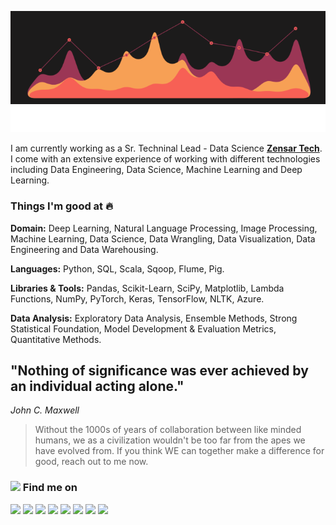 <p align="center" width="100%">
<img src="https://raw.githubusercontent.com/satish-r-singh/satish-r-singh/main/ezgif.com-gif-maker%20(2).gif">
 <img src="https://raw.githubusercontent.com/satish-r-singh/satish-r-singh/cbcf54bce75c049f7d6f4bd65e232f4920df1f4a/Git%20Welcome.svg">
</p>


I am currently working as a Sr. Techninal Lead - Data Science [**Zensar Tech**](https://www.zensar.com/). I come with an extensive experience of working with different technologies including Data Engineering, Data Science, Machine Learning and Deep Learning.
<!--
In the past, I have worked with [**InterviewBit**](https://www.interviewbit.com/) and [**upGrad**](https://www.upgrad.com/) as a Data Science Intern. I have also worked as a ** Data Analyst Intern at [**MyGov India**](https://www.mygov.in/), which comes under the _**Ministry of Electronics & Information Technology, Government of India**_.
-->
### Things I'm good at :fire:

**Domain:** Deep Learning, Natural Language Processing, Image Processing, Machine Learning, Data Science, Data Wrangling, Data Visualization, Data Engineering and Data Warehousing.

**Languages:**  Python, SQL, Scala, Sqoop, Flume, Pig.

**Libraries & Tools:** Pandas, Scikit-Learn, SciPy, Matplotlib, Lambda Functions, NumPy, PyTorch, Keras, TensorFlow, NLTK, Azure. 

**Data Analysis:** Exploratory Data Analysis, Ensemble Methods, Strong Statistical Foundation, Model Development & Evaluation Metrics, Quantitative Methods.


## "Nothing of significance was ever achieved by an individual acting alone." 
*John C. Maxwell*
> Without the 1000s of years of collaboration between like minded humans, we as a civilization wouldn't be too far from the apes we have evolved from. 
> If you think WE can together make a difference for good, reach out to me now.

### <img src="https://img.icons8.com/ios/20/000000/search--v1.png"/> Find me on 

[<img src="https://img.icons8.com/ios-filled/50/000000/whatsapp--v1.png"/>](https://wa.me/27849968273) 
[<img src="https://img.icons8.com/external-kiranshastry-solid-kiranshastry/50/000000/external-email-interface-kiranshastry-solid-kiranshastry.png"/>](mailto:satishk.singh@outlook.com) 
[<img src="https://img.icons8.com/ios-filled/50/000000/linkedin.png"/>](https://www.linkedin.com/in/satish-r-singh/) 
[<img src="https://img.icons8.com/carbon-copy/64/000000/domain.png"/>](https://www.satishrsingh.com/) 
[<img src="https://img.icons8.com/ios-filled/50/000000/medium-logo.png"/>](https://medium.com/@satishk.singh)
[<img src="https://img.icons8.com/ios-filled/50/000000/instagram-new--v1.png"/>](https://www.instagram.com/satishrohitsingh/)
[<img src="https://img.icons8.com/ios-filled/50/000000/facebook-new.png"/>](https://facebook.com/satish.rohitsingh)
[<img src="https://img.icons8.com/ios-filled/50/000000/twitter.png"/>](https://twitter.com/SatishRohitS)




